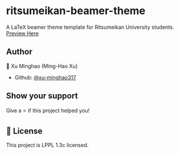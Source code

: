 # ritsumeikan-beamer-theme
A LaTeX beamer theme template for Ritsumeikan University students.  
[Preview Here](https://github.com/xu-minghao317/ritsumeikan-beamer-theme/blob/main/ritsumeikan_beamer.pdf)

## Author

👤 Xu Minghao (Ming-Hao Xu) 
* Github: [@xu-minghao317](https://github.com/xu-minghao317)

## Show your support

Give a ⭐️ if this project helped you!

## 📝 License

This project is LPPL 1.3c licensed.
